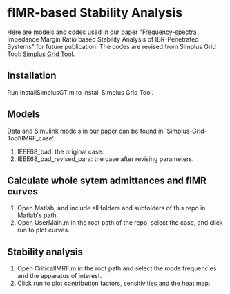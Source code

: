 # fIMR-based Stability Analysis
Here are models and codes used in our paper "Frequency-spectra Impedance Margin Ratio based Stability Analysis of IBR-Penetrated Systems" for future publication.
The codes are revised from Simplus Grid Tool: [Simplus Grid Tool](https://github.com/Future-Power-Networks/Simplus-Grid-Tool).

## Installation
Run InstallSimplusGT.m to install Simplus Grid Tool.

## Models
Data and Simulink models in our paper can be found in 'Simplus-Grid-Tool\IMRF_case'.
1) IEEE68_bad: the original case.
2) IEEE68_bad_revised_para: the case after revising parameters.

## Calculate whole sytem admittances and fIMR curves
1) Open Matlab, and include all folders and subfolders of this repo in Matlab's path.
2) Open UserMain.m in the root path of the repo, select the case, and click run to plot curves.

## Stability analysis
1) Open CriticalIMRF.m in the root path and select the mode frequencies and the apparatus of interest.
2) Click run to plot contribution factors, sensitivities and the heat map.